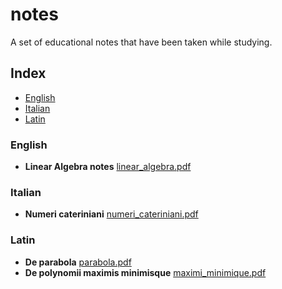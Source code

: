 # notes
A set of educational notes that have been taken while studying.

## Index

- [English](#english)
- [Italian](#italian)
- [Latin](#latin)

### English

- **Linear Algebra notes** [linear_algebra.pdf](English/linear_algebra.pdf)

### Italian

- **Numeri cateriniani** [numeri_cateriniani.pdf](Italian/numeri_cateriniani.pdf)

### Latin

- **De parabola** [parabola.pdf](Latin/parabola.pdf)
- **De polynomii maximis minimisque** [maximi_minimique.pdf](Latin/maximi_minimique.pdf)